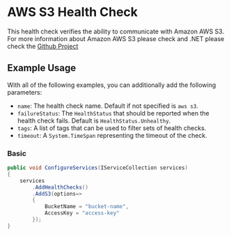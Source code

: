 # AWS S3 Health Check

This health check verifies the ability to communicate with Amazon AWS S3. For more information about Amazon AWS S3 please check and .NET please check the [Github Project](https://github.com/aws/aws-sdk-net/)

## Example Usage

With all of the following examples, you can additionally add the following parameters:

- `name`: The health check name. Default if not specified is `aws s3`.
- `failureStatus`: The `HealthStatus` that should be reported when the health check fails. Default is `HealthStatus.Unhealthy`.
- `tags`: A list of tags that can be used to filter sets of health checks.
- `timeout`: A `System.TimeSpan` representing the timeout of the check.

### Basic

```cs
public void ConfigureServices(IServiceCollection services)
{
    services
        .AddHealthChecks()
        .AddS3(options=>
        {
            BucketName = "bucket-name",
            AccessKey = "access-key"
        });
}
```